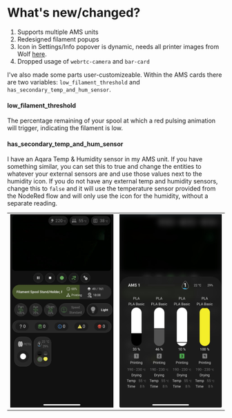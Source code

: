 # What's new/changed?


1. Supports multiple AMS units
2. Redesigned filament popups
3. Icon in Settings/Info popover is dynamic, needs all printer images from Wolf [here](https://github.com/WolfwithSword/Bambu-HomeAssistant-Flows/tree/main/files/media/www/media/bambuprinter).
4. Dropped usage of `webrtc-camera` and `bar-card`


I've also made some parts user-customizeable.
Within the AMS cards there are two variables: `low_filament_threshold` and `has_secondary_temp_and_hum_sensor`.


#### low_filament_threshold
The percentage remaining of your spool at which a red pulsing animation will trigger, indicating the filament is low.

#### has_secondary_temp_and_hum_sensor
I have an Aqara Temp & Humidity sensor in my AMS unit.
If you have something similar, you can set this to true and change the entities to whatever your external sensors are and use those values next to the humidity icon.
If you do not have any external temp and humidity sensors, change this to `false` and it will use the temperature sensor provided from the NodeRed flow and will only use the icon for the humidity, without a separate reading.

<table>
    <tbody>
        <tr>
            <td>
                <img src="https://github.com/ErebusOfErebor/HA-X1C-Dashboard/blob/main/dashboard_images/v2_dashboard.jpeg?raw=true">
            </td>
            <td>
                <img src="https://github.com/ErebusOfErebor/HA-X1C-Dashboard/blob/main/dashboard_images/v2_ams_popup.jpeg?raw=true">
            </td>
        </tr>
    </tbody>
</table>